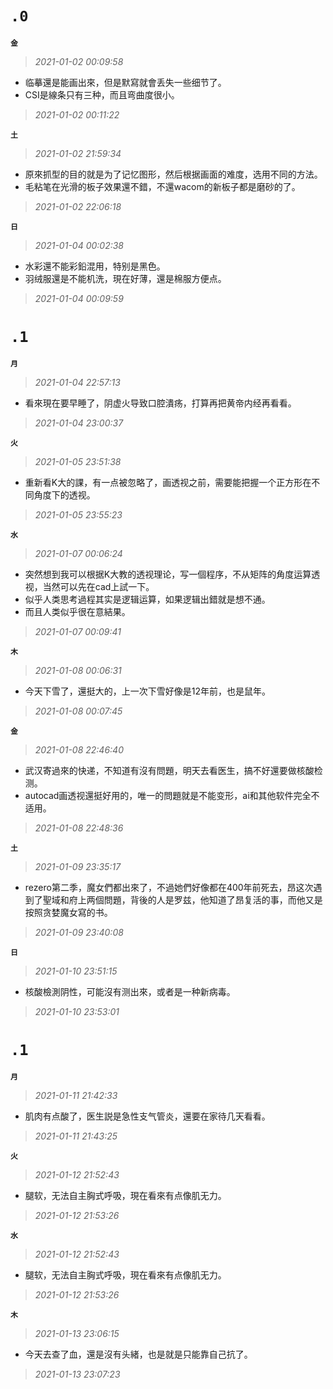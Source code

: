 **`.0`**
=========
**`金`**
>*2021-01-02 00:09:58*
- 临摹還是能画出來，但是默寫就會丢失一些细节了。
- CSI是線条只有三种，而且弯曲度很小。
>*2021-01-02 00:11:22*

**`土`**
>*2021-01-02 21:59:34*
- 原來抓型的目的就是为了记忆图形，然后根据画面的难度，选用不同的方法。
- 毛粘笔在光滑的板子效果還不錯，不還wacom的新板子都是磨砂的了。
>*2021-01-02 22:06:18*

**`日`**
>*2021-01-04 00:02:38*
- 水彩還不能彩鉛混用，特别是黑色。
- 羽绒服還是不能机洗，現在好薄，還是棉服方便点。
>*2021-01-04 00:09:59*

**`.1`**
=========
**`月`**
>*2021-01-04 22:57:13*
- 看來現在要早睡了，阴虚火导致口腔潰疡，打算再把黄帝内经再看看。
>*2021-01-04 23:00:37*

**`火`**
>*2021-01-05 23:51:38*
- 重新看K大的課，有一点被忽略了，画透视之前，需要能把握一个正方形在不同角度下的透视。
>*2021-01-05 23:55:23*

**`水`**
>*2021-01-07 00:06:24*
- 突然想到我可以根据K大教的透视理论，写一個程序，不从矩阵的角度运算透视，当然可以先在cad上試一下。
- 似乎人类思考過程其实是逻辑运算，如果逻辑出錯就是想不通。
- 而且人类似乎很在意結果。
>*2021-01-07 00:09:41*

**`木`**
>*2021-01-08 00:06:31*
- 今天下雪了，還挺大的，上一次下雪好像是12年前，也是鼠年。
>*2021-01-08 00:07:45*

**`金`**
>*2021-01-08 22:46:40*
- 武汉寄過來的快递，不知道有沒有問題，明天去看医生，搞不好還要做核酸检测。
- autocad画透视還挺好用的，唯一的問題就是不能变形，ai和其他软件完全不适用。
>*2021-01-08 22:48:36*

**`土`**
>*2021-01-09 23:35:17*
- rezero第二季，魔女們都出來了，不過她們好像都在400年前死去，昂这次遇到了聖域和府上两個問題，背後的人是罗兹，他知道了昂复活的事，而他又是按照贪婪魔女寫的书。
>*2021-01-09 23:40:08*

**`日`**
>*2021-01-10 23:51:15*
- 核酸檢測阴性，可能沒有测出來，或者是一种新病毒。
>*2021-01-10 23:53:01*

**`.1`**
=========
**`月`**
>*2021-01-11 21:42:33*
- 肌肉有点酸了，医生説是急性支气管炎，還要在家待几天看看。
>*2021-01-11 21:43:25*

**`火`**
>*2021-01-12 21:52:43*
- 腿软，无法自主胸式呼吸，現在看來有点像肌无力。
>*2021-01-12 21:53:26*

**`水`**
>*2021-01-12 21:52:43*
- 腿软，无法自主胸式呼吸，現在看來有点像肌无力。
>*2021-01-12 21:53:26*

**`木`**
>*2021-01-13 23:06:15*
- 今天去查了血，還是沒有头緒，也是就是只能靠自己抗了。
>*2021-01-13 23:07:23*